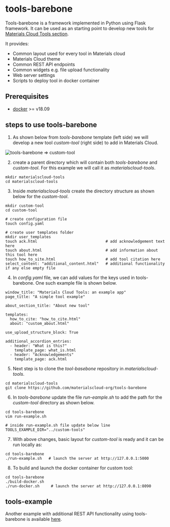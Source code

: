 # tools-barebone

Tools-barebone is a framework implemented in Python using Flask framework. 
It can be used as an starting point to develop new tools for 
[Materials Cloud Tools section](https://www.materialscloud.org/work/tools/options).

It provides:

* Common layout used for every tool in Materials cloud
* Materials Cloud theme
* Common REST API endpoints
* Common widgets e.g. file upload functionality
* Web server settings
* Scripts to deploy tool in docker container

## Prerequisites

* [docker](https://www.docker.com/) >= v18.09

## steps to use tools-barebone

1. As shown below from _tools-barebone_ template (left side) we will develop a new tool 
_custom-tool_ (right side) to add in Materials Cloud.

![tools-barebone => custom-tool](https://github.com/materialscloud-org/tools-barebone/blob/master/webservice/static/img/tool_templates.png)

2. create a parent directory which will contain both _tools-barebone_ and _custom-tool_. 
For this example we will call it as _materialscloud-tools_. 

```
mkdir materialscloud-tools
cd materialscloud-tools
```

3. Inside _materialscloud-tools_ create the directory structure as shown below 
for the _custom-tool_.

```
mkdir custom-tool
cd custom-tool

# create configuration file
touch config.yaml

# create user templates folder
mkdir user_templates
touch ack.html                              # add acknowledgement text here
touch about.html                            # add information about this tool here
touch how_to_site.html                      # add tool citation here
select_content: "additional_content.html"   # additional functionality if any else empty file

```

4. In _config.yaml_ file, we can add values for the keys used in tools-barebone. One such 
example file is shown below. 

```
window_title: "Materials Cloud Tools: an example app"
page_title: "A simple tool example"

about_section_title: "About new tool"

templates:
  how_to_cite: "how_to_cite.html"
  about: "custom_about.html"

use_upload_structure_block: True

additional_accordion_entries:
  - header: "What is this?"
    template_page: what_is.html
  - header: "Acknowledgements"
    template_page: ack.html

```

5. Next step is to clone the _tool-basebone_ repository in _materialscloud-tools_.

```
cd materialscloud-tools
git clone https://github.com/materialscloud-org/tools-barebone
```

6. In _tools-barebone_ update the file _run-eample.sh_ to add the path for 
the _custom-tool_ directory as shown below.

```
cd tools-barebone
vim run-example.sh 

# inside run-example.sh file update below line 
TOOLS_EXAMPLE_DIR="../custom-tools"
```

7. With above changes, basic layout for _custom-tool_ is ready and it can be run locally as:

```
cd tools-barebone
./run-example.sh   # launch the server at http://127.0.0.1:5000
```


8. To build and launch the docker container for custom tool:
 
```
cd tools-barebone
./build-docker.sh
./run-docker.sh     # launch the server at http://127.0.0.1:8090
 ```


## tools-example

Another example with additional REST API functionality using tools-barebone is available 
[here](https://github.com/materialscloud-org/tools-example).
